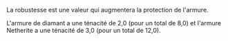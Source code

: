 La robustesse est une valeur qui augmentera la protection de l'armure.

L'armure de diamant a une ténacité de 2,0 (pour un total de 8,0) et l'armure Netherite a une ténacité de 3,0 (pour un total de 12,0).